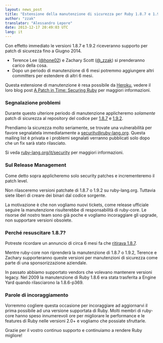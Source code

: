 ```yaml
---
layout: news_post
title: "Estensione della manutenzione di sicurezza per Ruby 1.8.7 e 1.9.2"
author: "zzak"
translator: "Alessandro Lepore"
date: 2013-12-17 20:49:03 UTC
lang: it
---
```


Con effetto immediato le versioni 1.8.7 e 1.9.2 riceveranno supporto per patch
di sicurezza fino a Giugno 2014.

* Terence Lee ([@hone02](https://twitter.com/hone02))
  e Zachary Scott ([@_zzak](https://twitter.com/_zzak))
  si prenderanno carico della cosa.
* Dopo un periodo di manutenzione di 6 mesi potremmo aggiungere
  altri committers per estendere di altri 6 mesi.

Questa estensione di manutenzione è resa possibile da [Heroku][heroku],
vedere il loro blog post [A Patch in Time: Securing Ruby][securing-ruby]
per maggiori informazioni.

### Segnalazione problemi

Durante questo ulteriore periodo di manutenzione applicheremo _solamente_
patch di sicurezza al repository del codice per [1.8.7][source-187]
e [1.9.2][source-192].

Prendiamo la sicurezza molto seriamente, se trovate una vulnerabilità per favore
segnalatela immediatamente a security@ruby-lang.org. Questa mailing list è
privata e i problemi segnalati verranno pubblicati solo dopo che un fix sarà
stato rilasciato.

Si veda [ruby-lang.org/it/security][security-it] per maggiori informazioni.

### Sul Release Management

Come detto sopra applicheremo solo security patches e incrementeremo
il patch level.

Non rilasceremo versioni patchate di 1.8.7 o 1.9.2 su ruby-lang.org.
Tuttavia siete liberi di creare dei binari dal codice sorgente.

La motivazione è che non vogliamo nuovi tickets, come release ufficiale seguire
la manutenzione risulterebbe di responsabilità di ruby-core. Le risorse del
nostro team sono già poche e vogliamo incoraggiare gli upgrade, non supportare
versioni obsolete.

### Perché resuscitare 1.8.7?

Potreste ricordare un annuncio di circa 6 mesi fa che
[ritirava 1.8.7][sunset-187-en].

Mentre ruby-core non riprenderà la manutenzione di 1.8.7 o 1.9.2, Terence e
Zachary supporteranno queste versioni per manutenzioni di sicurezza come parte
di una sponsorizzazione aziendale.

In passato abbiamo supportato vendors che volevano mantenere versioni legacy.
Nel 2009 la manutenzione di Ruby 1.8.6 era stata trasferita a Engine Yard
quando rilasciarono la 1.8.6-p369.

### Parole di incoraggiamento

Vorremmo cogliere questa occasione per incoraggiare ad aggiornarvi il prima
possibile ad una versione supportata di Ruby. Molti membri di ruby-core hanno
speso innumerevoli ore per migliorare le performance e le features di Ruby
nelle versioni 2.0+ e vogliamo che possiate sfruttarle.

Grazie per il vostro continuo supporto e continuiamo a rendere Ruby migliore!


[heroku]:        http://heroku.com/
[securing-ruby]: https://blog.heroku.com/archives/2013/12/5/a_patch_in_time_securing_ruby/
[source-187]:    http://bugs.ruby-lang.org/projects/ruby-187/repository
[source-192]:    http://bugs.ruby-lang.org/projects/ruby-192/repository
[security-it]:   https://www.ruby-lang.org/it/security/
[sunset-187-en]: https://www.ruby-lang.org/en/news/2013/06/30/we-retire-1-8-7/
